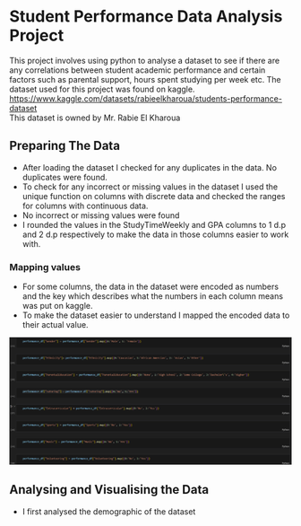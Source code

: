 # Student Performance Data Analysis Project
This project involves using python to analyse a dataset to see if there are any correlations between student academic performance and certain factors such as parental support, hours spent studying per week etc. The dataset used for this project was found on kaggle. https://www.kaggle.com/datasets/rabieelkharoua/students-performance-dataset  
This dataset is owned by Mr. Rabie El Kharoua

## Preparing The Data
- After loading the dataset I checked for any duplicates in the data. No duplicates were found.
- To check for any incorrect or missing values in the dataset I used the unique function on columns with discrete data and checked the ranges for columns with continuous data.
- No incorrect or missing values were found
- I rounded the values in the StudyTimeWeekly and GPA columns to 1 d.p and 2 d.p respectively to make the data in those columns easier to work with.

### Mapping values
- For some columns, the data in the dataset were encoded as numbers and the key which describes what the numbers in each column means was put on kaggle.
- To make the dataset easier to understand I mapped the encoded data to their actual value.

![Mapping screenshot](https://github.com/ElairaP/student-performance-data-project/blob/main/screenshots/mapping%20values%20screenshot.png)

## Analysing and Visualising the Data
- I first analysed the demographic of the dataset
